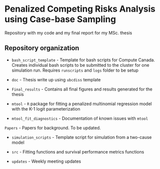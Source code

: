 # Penalized Competing Risks Analysis using Case-base Sampling

Repository with my code and my final report for my MSc. thesis

## Repository organization 

- `bash_script_template` - Template for bash scripts for Compute Canada. Creates individual bash scripts to be submitted to the cluster for one simulation run. Requires `runscripts` and `logs` folder to be setup

- `doc` - Thesis write up using `ubcdiss` template

- `Final_results` - Contains all final figures and results generated for the thesis 

- `mtool` - `R` package for fitting a penalized multinomial regression model with the K-1 logit parameterization 

- `mtool_fit_diagnostics` - Documentation of known issues with `mtool`

`Papers` - Papers for background. To be updated. 

- `simulation_scripts` - Template script for simulation from a two-cause model

- `src` - Fitting functions and survival performance metrics functions 

- `updates` - Weekly meeting updates




